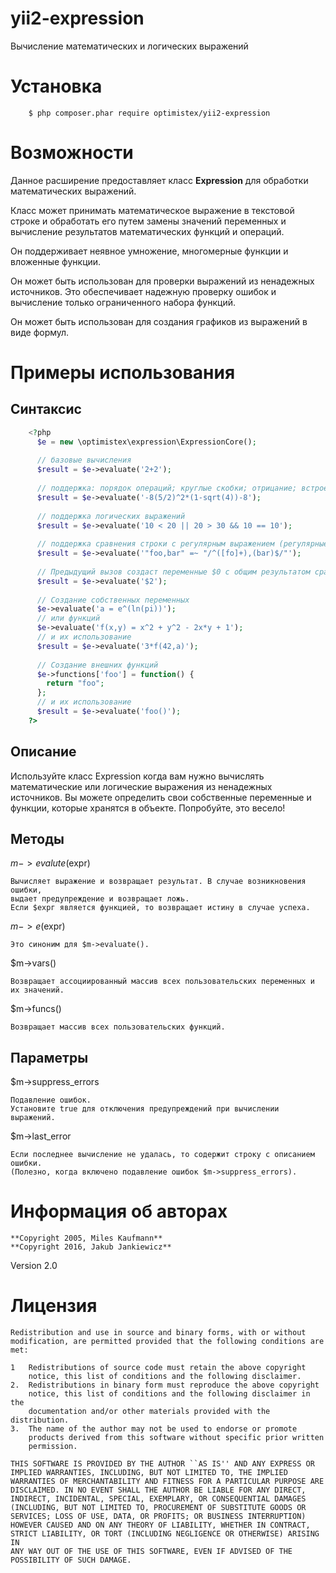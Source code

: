 yii2-expression
==================

Вычисление математических и логических выражений

# Установка

```
    $ php composer.phar require optimistex/yii2-expression
```

# Возможности

Данное расширение предоставляет класс **Expression** для обработки математических выражений.

Класс может принимать математическое выражение в текстовой строке и обработать его путем замены значений переменных и вычисление результатов математических функций и операций.

Он поддерживает неявное умножение, многомерные функции и вложенные функции.

Он может быть использован для проверки выражений из ненадежных источников. Это обеспечивает надежную проверку ошибок и вычисление только ограниченного набора функций.

Он может быть использован для создания графиков из выражений в виде формул.

# Примеры использования

## Синтаксис

```php
    <?php
      $e = new \optimistex\expression\ExpressionCore();
      
      // базовые вычисления
      $result = $e->evaluate('2+2');
      
      // поддержка: порядок операций; круглые скобки; отрицание; встроенные функции
      $result = $e->evaluate('-8(5/2)^2*(1-sqrt(4))-8');
      
      // поддержка логических выражений
      $result = $e->evaluate('10 < 20 || 20 > 30 && 10 == 10');
      
      // поддержка сравнения строки с регулярным выражением (регулярные выражения должныбыть такими же как в PHP)
      $result = $e->evaluate('"foo,bar" =~ "/^([fo]+),(bar)$/"');
      
      // Предыдущий вызов создаст переменные $0 c общим результатом сравнения и $1, $2 с результатами групп
      $result = $e->evaluate('$2');
      
      // Создание собственных переменных
      $e->evaluate('a = e^(ln(pi))');
      // или функций
      $e->evaluate('f(x,y) = x^2 + y^2 - 2x*y + 1');
      // и их использование
      $result = $e->evaluate('3*f(42,a)');
      
      // Создание внешних функций
      $e->functions['foo'] = function() {
        return "foo";
      };
      // и их использование
      $result = $e->evaluate('foo()');
    ?>
```

## Описание

Используйте класс Expression когда вам нужно вычислять математические или логические выражения из ненадежных источников. 
Вы можете определить свои собственные переменные и функции, которые хранятся в объекте. Попробуйте, это весело!

## Методы

$m->evalute($expr)
    
    Вычисляет выражение и возвращает результат. В случае возникновения ошибки,
    выдает предупреждение и возвращает ложь. 
    Если $ехрг является функцией, то возвращает истину в случае успеха.
    
$m->e($expr)
    
    Это синоним для $m->evaluate().
    
$m->vars()
    
    Возвращает ассоциированный массив всех пользовательских переменных и их значений.
        
$m->funcs()
    
    Возвращает массив всех пользовательских функций.

## Параметры

$m->suppress_errors

    Подавление ошибок.
    Установите true для отключения предупреждений при вычислении выражений.

$m->last_error

    Если последнее вычисление не удалась, то содержит строку с описанием ошибки. 
    (Полезно, когда включено подавление ошибок $m->suppress_errors).


# Информация об авторах

    **Copyright 2005, Miles Kaufmann**
    **Copyright 2016, Jakub Jankiewicz**

Version 2.0

# Лицензия

    Redistribution and use in source and binary forms, with or without
    modification, are permitted provided that the following conditions are
    met:

    1   Redistributions of source code must retain the above copyright
        notice, this list of conditions and the following disclaimer.
    2.  Redistributions in binary form must reproduce the above copyright
        notice, this list of conditions and the following disclaimer in the
        documentation and/or other materials provided with the distribution.
    3.  The name of the author may not be used to endorse or promote
        products derived from this software without specific prior written
        permission.

    THIS SOFTWARE IS PROVIDED BY THE AUTHOR ``AS IS'' AND ANY EXPRESS OR
    IMPLIED WARRANTIES, INCLUDING, BUT NOT LIMITED TO, THE IMPLIED
    WARRANTIES OF MERCHANTABILITY AND FITNESS FOR A PARTICULAR PURPOSE ARE
    DISCLAIMED. IN NO EVENT SHALL THE AUTHOR BE LIABLE FOR ANY DIRECT,
    INDIRECT, INCIDENTAL, SPECIAL, EXEMPLARY, OR CONSEQUENTIAL DAMAGES
    (INCLUDING, BUT NOT LIMITED TO, PROCUREMENT OF SUBSTITUTE GOODS OR
    SERVICES; LOSS OF USE, DATA, OR PROFITS; OR BUSINESS INTERRUPTION)
    HOWEVER CAUSED AND ON ANY THEORY OF LIABILITY, WHETHER IN CONTRACT,
    STRICT LIABILITY, OR TORT (INCLUDING NEGLIGENCE OR OTHERWISE) ARISING IN
    ANY WAY OUT OF THE USE OF THIS SOFTWARE, EVEN IF ADVISED OF THE
    POSSIBILITY OF SUCH DAMAGE.
